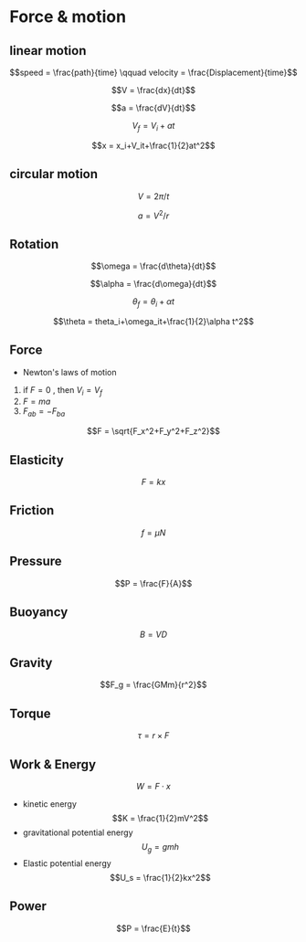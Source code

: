 # Force & motion
## linear motion
$$speed = \frac{path}{time} \qquad velocity = \frac{Displacement}{time}$$

$$V = \frac{dx}{dt}$$

$$a = \frac{dV}{dt}$$

$$V_f = V_i+at$$

$$x = x_i+V_it+\frac{1}{2}at^2$$

## circular motion
$$V = 2\pi/t$$

$$a = V^2/r$$

## Rotation
$$\omega = \frac{d\theta}{dt}$$

$$\alpha = \frac{d\omega}{dt}$$

$$\theta_f = \theta_i+\alpha t$$

$$\theta = theta_i+\omega_it+\frac{1}{2}\alpha t^2$$
## Force
* Newton's laws of motion
1. if $F = 0$ , then $V_i = V_f$
2. $F = ma$
3. $F_{ab} = -F_{ba}$

$$F = \sqrt{F_x^2+F_y^2+F_z^2}$$

## Elasticity
$$F = kx$$

## Friction
$$f = \mu N$$

## Pressure
$$P = \frac{F}{A}$$

## Buoyancy
$$B = VD$$

## Gravity
$$F_g = \frac{GMm}{r^2}$$

## Torque
$$\tau = r\times F$$

## Work & Energy
$$W = F\cdot x$$

* kinetic energy
$$K = \frac{1}{2}mV^2$$
* gravitational potential energy
$$U_g = gmh$$
* Elastic potential energy
$$U_s = \frac{1}{2}kx^2$$
## Power
$$P = \frac{E}{t}$$
